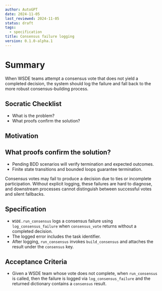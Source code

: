 ```yaml
---
author: AutoGPT
date: 2024-11-05
last_reviewed: 2024-11-05
status: draft
tags:
  - specification
title: Consensus failure logging
version: 0.1.0-alpha.1
---
```


# Summary

When WSDE teams attempt a consensus vote that does not yield a completed decision, the system should log the failure and fall back to the more robust consensus-building process.

## Socratic Checklist
- What is the problem?
- What proofs confirm the solution?

## Motivation

## What proofs confirm the solution?
- Pending BDD scenarios will verify termination and expected outcomes.
- Finite state transitions and bounded loops guarantee termination.


Consensus votes may fail to produce a decision due to ties or incomplete participation. Without explicit logging, these failures are hard to diagnose, and downstream processes cannot distinguish between successful votes and silent fallbacks.

## Specification

- `WSDE.run_consensus` logs a consensus failure using `log_consensus_failure` when `consensus_vote` returns without a completed decision.
- The logged error includes the task identifier.
- After logging, `run_consensus` invokes `build_consensus` and attaches the result under the `consensus` key.

## Acceptance Criteria

- Given a WSDE team whose vote does not complete,
  when `run_consensus` is called,
  then the failure is logged via `log_consensus_failure`
  and the returned dictionary contains a `consensus` result.
